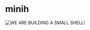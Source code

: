 # minih


![WE ARE BUILDING A SMALL SHELL!]([https://via.placeholder.com/468x300?text=App+Screenshot+Here](https://cdn.britannica.com/27/131227-050-4DAD6A15/snail.jpg))

